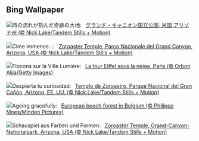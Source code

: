 ## Bing Wallpaper
![](https://www.bing.com/th?id=OHR.CanyonSnow_JA-JP4445810449_UHD.jpg&w=1000)時の流れが刻んだ奇跡の大地:&nbsp;&ensp;[グランド・キャニオン国立公園, 米国 アリゾナ州 (© Nick Lake/Tandem Stills + Motion)](https://www.bing.com/th?id=OHR.CanyonSnow_JA-JP4445810449_UHD.jpg)
<br><br/>
![](https://www.bing.com/th?id=OHR.CanyonSnow_IT-IT1813827101_UHD.jpg&w=1000)Cime immense...:&nbsp;&ensp;[Zoroaster Temple, Parco Nazionale del Grand Canyon, Arizona, USA (© Nick Lake/Tandem Stills + Motion)](https://www.bing.com/th?id=OHR.CanyonSnow_IT-IT1813827101_UHD.jpg)
<br><br/>
![](https://www.bing.com/th?id=OHR.ParisSnow_FR-FR5265906192_UHD.jpg&w=1000)Flocons sur la Ville Lumière:&nbsp;&ensp;[La tour Eiffel sous la neige, Paris (© Orbon Alija/Getty Images)](https://www.bing.com/th?id=OHR.ParisSnow_FR-FR5265906192_UHD.jpg)
<br><br/>
![](https://www.bing.com/th?id=OHR.CanyonSnow_ES-ES3550411981_UHD.jpg&w=1000)Despierta tu curiosidad:&nbsp;&ensp;[Templo de Zoroastro, Parque Nacional del Gran Cañón, Arizona, EE. UU. (© Nick Lake/Tandem Stills + Motion)](https://www.bing.com/th?id=OHR.CanyonSnow_ES-ES3550411981_UHD.jpg)
<br><br/>
![](https://www.bing.com/th?id=OHR.FrostedBeech_EN-GB0216949411_UHD.jpg&w=1000)Ageing gracefully:&nbsp;&ensp;[European beech forest in Belgium (© Philippe Moes/Minden Pictures)](https://www.bing.com/th?id=OHR.FrostedBeech_EN-GB0216949411_UHD.jpg)
<br><br/>
![](https://www.bing.com/th?id=OHR.CanyonSnow_DE-DE3570405094_UHD.jpg&w=1000)Schauspiel aus Farben und Formen:&nbsp;&ensp;[Zoroaster Temple, Grand-Canyon-Nationalpark, Arizona, USA (© Nick Lake/Tandem Stills + Motion)](https://www.bing.com/th?id=OHR.CanyonSnow_DE-DE3570405094_UHD.jpg)
<br><br/>
